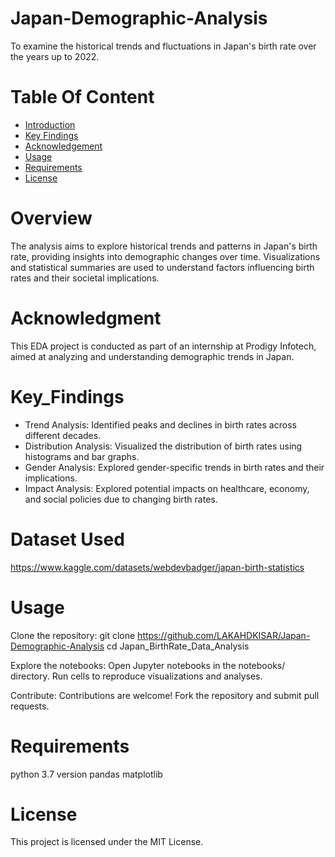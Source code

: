 # Japan-Demographic-Analysis
To examine the historical trends and fluctuations in Japan's birth rate over the years up to 2022.

# Table Of Content
- [Introduction](#Overview)
- [Key Findings](#Key_Findings)
- [Acknowledgement](#Acknowledgement)
- [Usage](#Usage)
- [Requirements](#Requirements)
- [License](#License)

# Overview
The analysis aims to explore historical trends and patterns in Japan's birth rate, providing insights into demographic changes over time. Visualizations and statistical summaries are used to understand factors influencing birth rates and their societal implications.

# Acknowledgment
This EDA project is conducted as part of an internship at Prodigy Infotech, aimed at analyzing and understanding demographic trends in Japan.

# Key_Findings
- Trend Analysis: Identified peaks and declines in birth rates across different decades.
- Distribution Analysis: Visualized the distribution of birth rates using histograms and bar graphs.
- Gender Analysis: Explored gender-specific trends in birth rates and their implications.
- Impact Analysis: Explored potential impacts on healthcare, economy, and social policies due to changing birth rates.

# Dataset Used
https://www.kaggle.com/datasets/webdevbadger/japan-birth-statistics

# Usage

Clone the repository:
git clone <https://github.com/LAKAHDKISAR/Japan-Demographic-Analysis>
cd Japan_BirthRate_Data_Analysis

Explore the notebooks:
Open Jupyter notebooks in the notebooks/ directory.
Run cells to reproduce visualizations and analyses.

Contribute: Contributions are welcome! Fork the repository and submit pull requests.

# Requirements
python 3.7 version
pandas
matplotlib

# License
This project is licensed under the MIT License.




